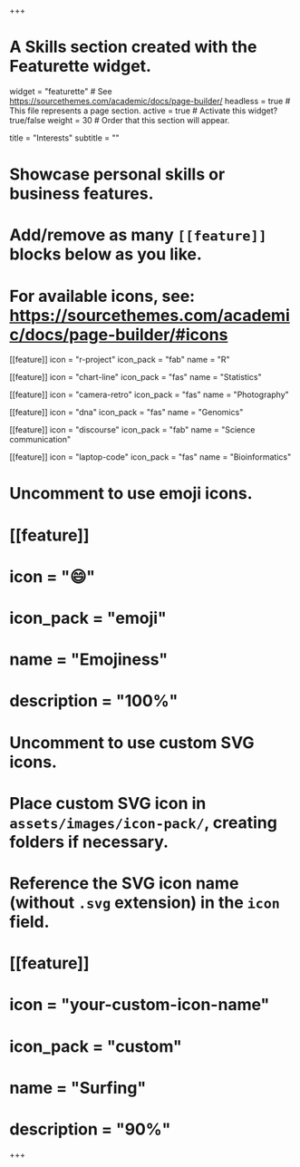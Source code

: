 +++
# A Skills section created with the Featurette widget.
widget = "featurette"  # See https://sourcethemes.com/academic/docs/page-builder/
headless = true  # This file represents a page section.
active = true  # Activate this widget? true/false
weight = 30  # Order that this section will appear.

title = "Interests"
subtitle = ""

# Showcase personal skills or business features.
# 
# Add/remove as many `[[feature]]` blocks below as you like.
# 
# For available icons, see: https://sourcethemes.com/academic/docs/page-builder/#icons

[[feature]]
  icon = "r-project"
  icon_pack = "fab"
  name = "R"

  
[[feature]]
  icon = "chart-line"
  icon_pack = "fas"
  name = "Statistics"

  
[[feature]]
  icon = "camera-retro"
  icon_pack = "fas"
  name = "Photography"
  
[[feature]]
  icon = "dna"
  icon_pack = "fas"
  name = "Genomics"
  
[[feature]]
  icon = "discourse"
  icon_pack = "fab"
  name = "Science communication"  
  
[[feature]]
  icon = "laptop-code"
  icon_pack = "fas"
  name = "Bioinformatics"    


# Uncomment to use emoji icons.
# [[feature]]
#  icon = ":smile:"
#  icon_pack = "emoji"
#  name = "Emojiness"
#  description = "100%"  

# Uncomment to use custom SVG icons.
# Place custom SVG icon in `assets/images/icon-pack/`, creating folders if necessary.
# Reference the SVG icon name (without `.svg` extension) in the `icon` field.
# [[feature]]
#  icon = "your-custom-icon-name"
#  icon_pack = "custom"
#  name = "Surfing"
#  description = "90%"

+++
